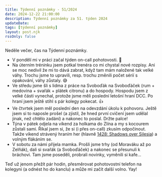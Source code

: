 ```yaml
---
title: Týdenní poznámky - 51/2024
date: 2024-12-22 21:00:00
description: Týdenní poznámky za 51. týden 2024
updateDate:
tags: [týdenní poznámky]
layout: post.njk
rssOnly: false
---
```

Neděle večer, čas na Týdenní poznámky. 

- V pondělí mi v práci začal týden on-call pohotovosti. 🫤
- Na úterním tréninku jsem potkal trenéra co mi chystal nové rozpisy. Ani se moc nedivil že mi to dává zabrat, když tam mám naložené tak velké váhy. Trochu jsme to upravili, resp. trochu změnili počet sérií s opakování, váhy zůstaly. 😅
- Ve středu jsme šli s lidma z práce na Svoboďák na Svoboďáček (rum + medovina + svařák + plátek citronu) a do hospody. Hospodu jsem z velké části vynechal, protože jsme měli poslední letošní hraní DCC. Po hraní jsem ještě stihl s pár kolegy pokecat. 👍
- Ve čtvrtek jsem měl poslední den na odevzdání úkolu k pohovoru. Ještě jsem si to naposle prošel (a zjistil, že hned první cvičení jsem udělal jinak, než chtělo zadání) a nakonec to poslal. Držte palce!
- Týna v pátek odjela na víkend za holkama do Zlína a my s kocourem zůstali sami. Říkal jsem si, že si (i přes on-call) zkusím odpočinout. Takže víkend strávený hraním her (hlavně [1428: Shadows over Silesia](https://www.gog.com/en/game/1428_shadows_over_silesia)) a volným flákáním se.
- V sobotu za námi přijela mamka. Prošli jsme trhy (od Moraváku až po Zelňák), dali si svařák (a Svoboďáček) a nakonec se přesunuli k bráchovi. Tam jsme poseděli, probrali novinky, vyměnili si kafe…

Teď už jenom přežít pár hodin, přesměrovat pohotovostní telefon na kolegyni (a odnést ho do kanclu) a může mi začít další volno. Yay! 
